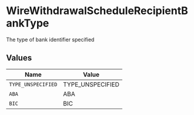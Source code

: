 # WireWithdrawalScheduleRecipientBankType

The type of bank identifier specified


## Values

| Name               | Value              |
| ------------------ | ------------------ |
| `TYPE_UNSPECIFIED` | TYPE_UNSPECIFIED   |
| `ABA`              | ABA                |
| `BIC`              | BIC                |